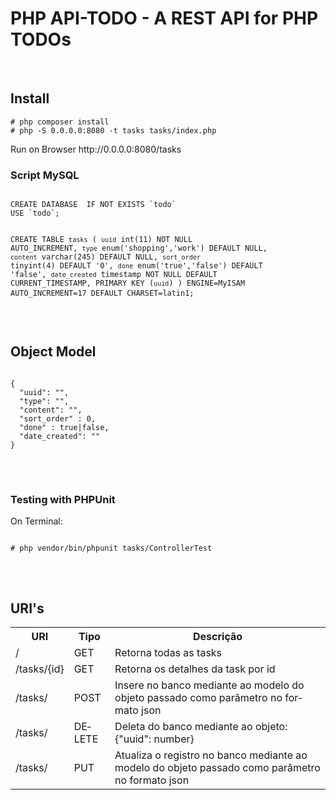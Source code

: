 


<html>
<head>
  <meta content="text/html; charset=windows-1252" http-equiv="content-type"><title></title>
  <meta name="generator">
</head>

<body style="direction: ltr;" lang="pt-BR" link="#0563c1">
<div class="col-md-offset-1 col-md-10">
<h1>PHP API-TODO - A REST API for PHP TODOs
</h1>
<br>
<h2>Install</h2>
<code># php composer install</code>
<br />
<code># php -S 0.0.0.0:8080 -t tasks tasks/index.php</code>
<p>Run on Browser http://0.0.0.0:8080/tasks</p>
<h3>Script MySQL</h3>
<pre>
<code>
CREATE DATABASE  IF NOT EXISTS `todo`
USE `todo`;

CREATE TABLE `tasks` (
  `uuid` int(11) NOT NULL AUTO_INCREMENT,
  `type` enum('shopping','work') DEFAULT NULL,
  `content` varchar(245) DEFAULT NULL,
  `sort_order` tinyint(4) DEFAULT '0',
  `done` enum('true','false') DEFAULT 'false',
  `date_created` timestamp NOT NULL DEFAULT CURRENT_TIMESTAMP,
  PRIMARY KEY (`uuid`)
) ENGINE=MyISAM AUTO_INCREMENT=17 DEFAULT CHARSET=latin1;
</code>
</pre>

<br>
<h2>Object Model</h2>
<pre>
<code>
{
  "uuid": "",
  "type": "",
  "content": "",
  "sort_order" : 0,
  "done" : true|false,
  "date_created": ""
}
</code>
</pre>
<br />

<h3>Testing with PHPUnit</h3>
<p>On Terminal:</p>
<pre>
<code>
# php vendor/bin/phpunit tasks/ControllerTest
</code>
</pre>
<br />
<h2>URI's</h2>
<table class="table" style="page-break-before: auto; page-break-after: auto; page-break-inside: auto; width: 100%;">
<tbody>   
<tr>
  <th>URI</th>
  <th>Tipo</th>
  <th>Descrição</th>
</tr>
<tr>
  <td>/</td>
  <td>GET</td>
  <td>Retorna todas as tasks</td>  
</tr>
<tr>
  <td>/tasks/{id}</td>
  <td>GET</td>
  <td>Retorna os detalhes da task por id</td>  
</tr>
<tr>
  <td>/tasks/</td>
  <td>POST</td>
  <td>Insere no banco mediante ao modelo do objeto passado como parâmetro no formato json</td>  
</tr>
<tr>
  <td>/tasks/</td>
  <td>DELETE</td>
  <td>Deleta do banco mediante ao objeto: {"uuid": number}</td>  
</tr>
<tr>
  <td>/tasks/</td>
  <td>PUT</td>
  <td>Atualiza o registro no banco mediante ao modelo do objeto passado como parâmetro no formato json</td>  
</tr>
</tbody>
</table>
</div>
</html>
